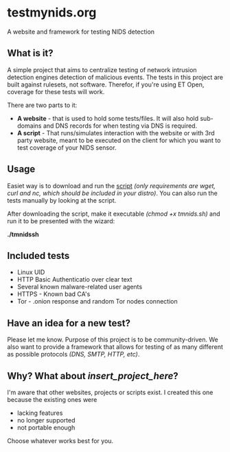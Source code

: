 # testmynids.org
A website and framework for testing NIDS detection

## What is it?

A simple project that aims to centralize testing of network intrusion detection engines detection of malicious events. The tests in this project are built against rulesets, not software. Therefor, if you're using ET Open, coverage for these tests will work.

There are two parts to it:

* **A website** - that is used to hold some tests/files. It will also hold sub-domains and DNS records for when testing via DNS is required.
* **A script** - That runs/simulates interaction with the website or with 3rd party website, meant to be executed on the client for which you want to test coverage of your NIDS sensor.

## Usage

Easiet way is to download and run the [script](./tmnids.sh) *(only requirements are wget, curl and nc, which should be included in your distro)*. You can also run the tests manually by looking at the script.

After downloading the script, make it executable *(chmod +x tmnids.sh)* and run it to be presented with the wizard:

**./tmnidssh**

## Included tests

* Linux UID
* HTTP Basic Authenticatio over clear text
* Several known malware-related user agents
* HTTPS - Known bad CA's
* Tor - .onion response and random Tor nodes connection

## Have an idea for a new test?

Please let me know. Purpose of this project is to be community-driven. We also want to provide a framework that allows for testing of as many different as possible protocols *(DNS, SMTP, HTTP, etc)*.

## Why? What about _insert_project_here_?

I'm aware that other websites, projects or scripts exist. I created this one because the existing ones were

* lacking features
* no longer supported 
* not portable enough

Choose whatever works best for you.
